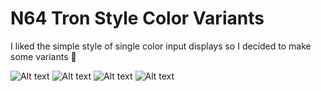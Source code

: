 # N64 Tron Style Color Variants

I liked the simple style of single color input displays so I decided to make some variants 🤠

![Alt text](https://i.ibb.co/PGkBm4d/image-2023-05-16-235748279.png "Blue Input Display")
![Alt text](https://i.ibb.co/4V7KFL1/image-2023-05-17-000035489.png "Pink Input Display")
![Alt text](https://i.ibb.co/tH7PWvS/image-2023-05-17-000251253.png "Purple Input Display")
![Alt text](https://i.ibb.co/5MFZmfc/image-2023-05-17-001747429.png "Red Input Display")
